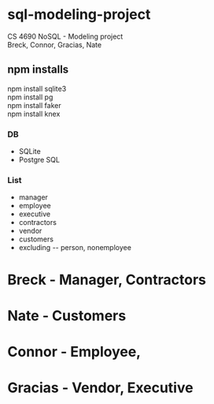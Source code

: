 # sql-modeling-project
CS 4690 NoSQL - Modeling project  
Breck, Connor, Gracias, Nate


## npm installs
npm install sqlite3  
npm install pg  
npm install faker  
npm install knex


### DB
- SQLite
- Postgre SQL

### List
- manager
- employee
- executive
- contractors
- vendor
- customers
- excluding -- person, nonemployee


# Breck - Manager, Contractors
# Nate - Customers
# Connor - Employee, 
# Gracias - Vendor, Executive